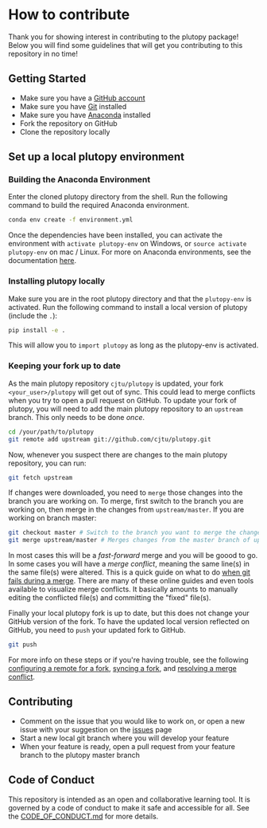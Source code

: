 # How to contribute
Thank you for showing interest in contributing to the plutopy package! Below you will find some guidelines that will get you contributing to this repository in no time!

## Getting Started
- Make sure you have a [GitHub account](https://github.com/signup/free)
- Make sure you have [Git](https://git-scm.com/downloads) installed
- Make sure you have [Anaconda](https://www.anaconda.com/download) installed
- Fork the repository on GitHub
- Clone the repository locally

## Set up a local plutopy environment

### Building the Anaconda Environment
Enter the cloned plutopy directory from the shell. Run the following command to build the required Anaconda environment.

```bash
conda env create -f environment.yml
```

Once the dependencies have been installed, you can activate the environment with `activate plutopy-env` on Windows, or `source activate plutopy-env` on mac / Linux. For more on Anaconda environments, see the documentation [here](https://conda.io/docs/using/envs.html).

### Installing plutopy locally
Make sure you are in the root plutopy directory and that the `plutopy-env` is activated. Run the following command to install a local version of plutopy (include the `.`):

```bash
pip install -e .
```

This will allow you to `import plutopy` as long as the plutopy-env is activated.

### Keeping your fork up to date
As the main plutopy repository `cjtu/plutopy` is updated, your fork `<your_user>/plutopy` will get out of sync. This could lead to merge conflicts when you try to open a pull request on GitHub. To update your fork of plutopy, you will need to add the main plutopy repository to an `upstream` branch. This only needs to be done *once*.

```bash
cd /your/path/to/plutopy
git remote add upstream git://github.com/cjtu/plutopy.git
```

Now, whenever you suspect there are changes to the main plutopy repository, you can run:

```bash
git fetch upstream
```

If changes were downloaded, you need to `merge` those changes into the branch you are working on. To merge, first switch to the branch you are working on, then merge in the changes from `upstream/master`. If you are working on branch master:

```bash
git checkout master # Switch to the branch you want to merge the changes into
git merge upstream/master # Merges changes from the master branch of upstream
```

In most cases this will be a *fast-forward* merge and you will be goood to go. In some cases you will have a *merge conflict*, meaning the same line(s) in the same file(s) were altered. This is a quick guide on what to do [when git fails during a merge](http://genomewiki.ucsc.edu/index.php/Resolving_merge_conflicts_in_Git#Common_questions_for_when_git_fails_during_the_merge). There are many of these online guides and even tools available to visualize merge conflicts. It basically amounts to manually editing the conflicted file(s) and committing the "fixed" file(s).

Finally your local plutopy fork is up to date, but this does not change your GitHub version of the fork. To have the updated local version reflected on GitHub, you need to `push` your updated fork to GitHub.

```bash
git push
```

For more info on these steps or if you're having trouble, see the following [configuring a remote for a fork](https://help.github.com/articles/configuring-a-remote-for-a-fork/), [syncing a fork](https://help.github.com/articles/syncing-a-fork/), and [resolving a merge conflict](https://help.github.com/articles/resolving-a-merge-conflict-using-the-command-line/).


## Contributing
- Comment on the issue that you would like to work on, or open a new issue with your suggestion on the [issues](https://github.com/cjtu/plutopy/issues) page
- Start a new local git branch where you will develop your feature
- When your feature is ready, open a pull request from your feature branch to the plutopy master branch

## Code of Conduct
This repository is intended as an open and collaborative learning tool. It is governed by a code of conduct to make it safe and accessible for all. See the [CODE_OF_CONDUCT.md](./CODE_OF_CONDUCT.md) for more details. 
